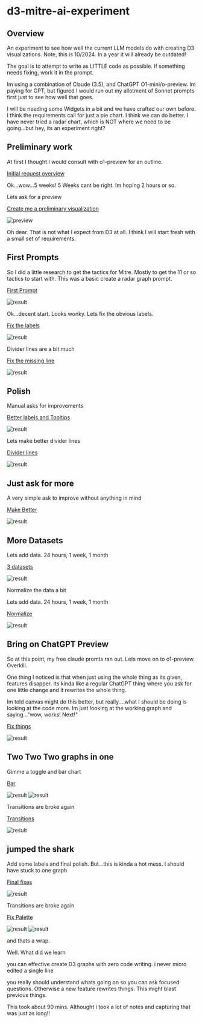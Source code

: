 # d3-mitre-ai-experiment

## Overview

An experiment to see how well the current LLM models do with creating D3 visualizations.
Note, this is 10/2024.  In a year it will already be outdated!


The goal is to attempt to write as LITTLE code as possible. If something needs fixing, work it in the prompt.

Im using a combination of Claude (3.5), and ChatGPT O1-mini/o-preview.  Im paying for GPT, but figured I would run out my allotment of Sonnet prompts first just to see how well that goes.

I will be needing some Widgets in a bit and we have crafted our own before.  I think the requirements call for just a pie chart.  I think we can do better. I have never tried a radar chart, which is NOT where we need to be going...but hey, its an experiment right?

## Preliminary work

At first I thought I would consult with o1-preview for an outline.

[Initial request overview](00-01-initial-request.md)

Ok...wow...5 weeks!  5 Weeks cant be right. Im hoping 2 hours or so.

Lets ask for a preview

[Create me a preliminary visualization](00-02-dalle-request.md)

![preview](assets/dalle1.PNG)

Oh dear.
That is not what I expect from D3 at all. I think I will start fresh with a small set of requirements.

## First Prompts

So I did a little research to get the tactics for Mitre. Mostly to get the 11 or so tactics to start with. This was a basic create a radar graph prompt.

[First Prompt](00-first-graph/readme.md)

![result](00-first-graph/radar00.PNG)

Ok...decent start. Looks wonky. Lets fix the obvious labels.

[Fix the labels](01-fix-labels/readme.md)

![result](01-fix-labels/radar01.PNG)

Divider lines are a bit much

[Fix the missing line](02-fix-lines/readme.md)

![result](02-fix-lines/radar02.PNG)

## Polish

Manual asks for improvements

[Better labels and Tooltips](03-tooltips/readme.md)

![result](03-tooltips/radar03.PNG)

Lets make better divider lines

[Divider lines](04-divlines-polish/readme.md)

![result](04-divlines-polish/radar04.PNG)

## Just ask for more

A very simple ask to improve without anything in mind

[Make Better](05-mo-betta/readme.md)

![result](05-mo-betta/radar05.PNG)

## More Datasets

Lets add data. 24 hours, 1 week, 1 month

[3 datasets](06-datasets/readme.md)

![result](06-datasets/radar06.PNG)

Normalize the data a bit

Lets add data. 24 hours, 1 week, 1 month

[Normalize](07-normalize/readme.md)

![result](07-normalize/radar07.PNG)

## Bring on ChatGPT Preview

So at this point, my free claude promts ran out. Lets move on to o1-preview.
Overkill.

One thing I noticed is that when just using the whole thing as its given, features disapper.
Its kinda like a regular ChatGPT thing where you ask for one little change and it rewrites the whole thing.

Im told canvas might do this better, but really....what I should be doing is looking at the code more.
Im just looking at the working graph and saying..."wow, works! Next!"

[Fix things](08-chat1/readme.md)

![result](08-chat1/radar08.PNG)

## Two Two Two graphs in one

Gimme a toggle and bar chart

[Bar](09-combo/readme.md)

![result](09-combo/radar09a.PNG)
![result](09-combo/radar09b.PNG)

Transitions are broke again

[Transitions](10-transitions/readme.md)

![result](10-transitions/radar10.png)

## jumped the shark

Add some labels and final polish.  But...this is kinda a hot mess.  I should have stuck to one graph

[Final fixes](11-jump/readme.md)

![result](11-jump/radar11.png)

Transitions are broke again

[Fix Palette](12-palette/readme.md)

![result](12-palette/radar12a.png)
![result](12-palette/radar12b.png)

and thats a wrap.

Well.  What did we learn

you can effective create D3 graphs with zero code writing.  i never micro edited a single line

you really should understand whats going on so you can ask focused questions. Otherwise a new feature rewrites things.
This might blast previous things.

This took about 90 mins.  Althought i took  a lot of notes and capturing that was just as long!!
